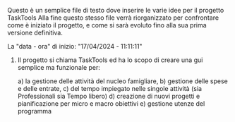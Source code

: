 Questo è un semplice file di testo dove inserire le varie idee per il progetto TaskTools
Alla fine questo stesso file verrà riorganizzato per confrontare come è iniziato il progetto, 
e come si sarà evoluto fino alla sua prima versione definitiva.

La "data - ora" di inizio: "17/04/2024 - 11:11:11"

1) Il progetto si chiama TaskTools ed ha lo scopo di creare una gui semplice ma funzionale per: 

    a) la gestione delle attività del nucleo famigliare, 
    b) gestione delle spese e delle entrate, 
    c) del tempo impiegato nelle singole attività (sia Professionali sia Tempo libero)
    d) creazione di nuovi progetti e pianificazione per micro e macro obiettivi
    e) gestione utenze del programma

